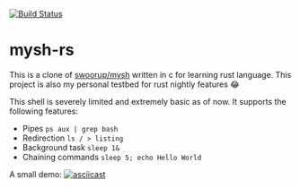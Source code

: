 [![Build Status](https://travis-ci.com/Swoorup/mysh-rs.svg?branch=master)](https://travis-ci.com/Swoorup/mysh-rs)

# mysh-rs
This is a clone of [swoorup/mysh](https://github.com/Swoorup/mysh) written
in c for learning rust language. This project is also my personal testbed
for rust nightly features :joy:

This shell is severely limited and extremely basic as of now. It supports the following features:
* Pipes `ps aux | grep bash`
* Redirection `ls / > listing`
* Background task `sleep 1&`
* Chaining commands `sleep 5; echo Hello World`

A small demo: 
[![asciicast](https://asciinema.org/a/285153.svg)](https://asciinema.org/a/285153)
